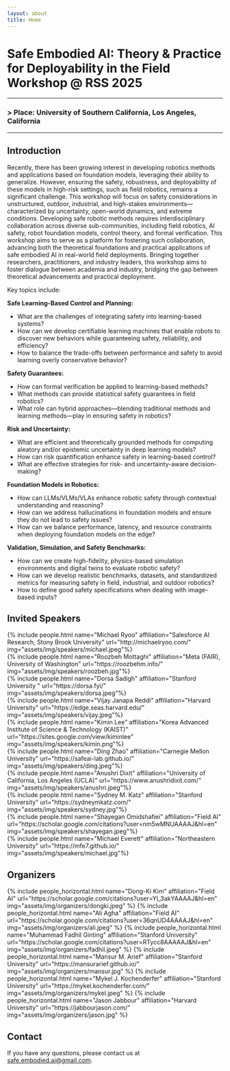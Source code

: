 ```yaml
---
layout: about
title: Home
---
```


# Safe Embodied AI: Theory & Practice for Deployability in the Field Workshop @ RSS 2025
---
### **> Place:** University of Southern California, Los Angeles, California
---

## Introduction
Recently, there has been growing interest in developing robotics methods and applications based on foundation models, leveraging their ability to generalize. However, ensuring the safety, robustness, and deployability of these models in high-risk settings, such as field robotics, remains a significant challenge. This workshop will focus on safety considerations in unstructured, outdoor, industrial, and high-stakes environments—characterized by uncertainty, open-world dynamics, and extreme conditions. Developing safe robotic methods requires interdisciplinary collaboration across diverse sub-communities, including field robotics, AI safety, robot foundation models, control theory, and formal verification. This workshop aims to serve as a platform for fostering such collaboration, advancing both the theoretical foundations and practical applications of safe embodied AI in real-world field deployments. Bringing together researchers, practitioners, and industry leaders, this workshop aims to foster dialogue between academia and industry, bridging the gap between theoretical advancements and practical deployment. 

Key topics include:  

**Safe Learning-Based Control and Planning:**
* What are the challenges of integrating safety into learning-based systems?
* How can we develop certifiable learning machines that enable robots to discover new behaviors while guaranteeing safety, reliability, and efficiency?
* How to balance the trade-offs between performance and safety to avoid learning overly conservative behavior?

**Safety Guarantees:**
* How can formal verification be applied to learning-based methods?
* What methods can provide statistical safety guarantees in field robotics?
* What role can hybrid approaches—blending traditional methods and learning methods—play in ensuring safety in robotics?

**Risk and Uncertainty:**
* What are efficient and theoretically grounded methods for computing aleatory and/or epistemic uncertainty in deep learning models?
* How can risk quantification enhance safety in learning-based control?
* What are effective strategies for risk- and uncertainty-aware decision-making?

**Foundation Models in Robotics:**
* How can LLMs/VLMs/VLAs enhance robotic safety through contextual understanding and reasoning?
* How can we address hallucinations in foundation models and ensure they do not lead to safety issues?
* How can we balance performance, latency, and resource constraints when deploying foundation models on the edge?

**Validation, Simulation, and Safety Benchmarks:**
* How can we create high-fidelity, physics-based simulation environments and digital twins to evaluate robotic safety?
* How can we develop realistic benchmarks, datasets, and standardized metrics for measuring safety in field, industrial, and outdoor robotics?
* How to define good safety specifications when dealing with image-based inputs?

## Invited Speakers
<div class="row projects pt-1 pb-1">
    <div class="col-sm-4">
      {% include people.html name="Michael Ryoo" affiliation="Salesforce AI Research, Stony Brook University" url="http://michaelryoo.com/" img="assets/img/speakers/michael.jpeg"%}
    </div>
    <div class="col-sm-4">
      {% include people.html name="Roozbeh Mottaghi" affiliation="Meta (FAIR), University of Washington" url="https://roozbehm.info/" img="assets/img/speakers/roozbeh.jpg"%}
    </div>
    <div class="col-sm-4">
      {% include people.html name="Dorsa Sadigh" affiliation="Stanford University &#8203;&#8203;&#8203;&#8203;&#8203;&#8203;&#8203;&#8203;&#8203;&#8203;&#8203;" url="https://dorsa.fyi/" img="assets/img/speakers/dorsa.jpeg"%}
    </div>
    <div class="col-sm-4">
      {% include people.html name="Vijay Janapa Reddi" affiliation="Harvard University" url="https://edge.seas.harvard.edu/" img="assets/img/speakers/vijay.jpeg"%}
    </div>
    <div class="col-sm-4">
      {% include people.html name="Kimin Lee" affiliation="Korea Advanced Institute of Science & Technology (KAIST)" url="https://sites.google.com/view/kiminlee" img="assets/img/speakers/kimin.png"%}
    </div>
    <div class="col-sm-4">
      {% include people.html name="Ding Zhao" affiliation="Carnegie Mellon University" url="https://safeai-lab.github.io/" img="assets/img/speakers/ding.jpeg"%}
    </div>
    <div class="col-sm-4">
      {% include people.html name="Anushri Dixit" affiliation="University of California, Los Angeles (UCLA)" url="https://www.anushridixit.com/" img="assets/img/speakers/anushri.jpeg"%}
    </div>
    <div class="col-sm-4">
      {% include people.html name="Sydney M. Katz" affiliation="Stanford University" url="https://sydneymkatz.com/" img="assets/img/speakers/sydney.jpg"%}
    </div>
    <div class="col-sm-4">
      {% include people.html name="Shayegan Omidshafiei" affiliation="Field AI" url="https://scholar.google.com/citations?user=nm5wMNUAAAAJ&hl=en" img="assets/img/speakers/shayegan.jpeg"%}
    </div>
    <div class="col-sm-4">
      {% include people.html name="Michael Everett" affiliation="Northeastern University" url="https://mfe7.github.io/" img="assets/img/speakers/michael.jpg"%}
    </div>

</div>

## Organizers
<div class="row row-cols-2 projects pt-3 pb-3">
  {% include people_horizontal.html name="Dong-Ki Kim" affiliation="Field AI" url="https://scholar.google.com/citations?user=Yl_3akYAAAAJ&hl=en" img="assets/img/organizers/dongki.jpeg" %}
  {% include people_horizontal.html name="Ali Agha" affiliation="Field AI" url="https://scholar.google.com/citations?user=36qnUD4AAAAJ&hl=en" img="assets/img/organizers/ali.jpeg" %}
  {% include people_horizontal.html name="Muhammad Fadhil Ginting" affiliation="Stanford University" url="https://scholar.google.com/citations?user=RTycc8AAAAAJ&hl=en" img="assets/img/organizers/fadhil.jpeg" %}
  {% include people_horizontal.html name="Mansur M. Arief" affiliation="Stanford University" url="https://mansurarief.github.io/" img="assets/img/organizers/mansur.jpg" %}
  {% include people_horizontal.html name="Mykel J. Kochenderfer" affiliation="Stanford University" url="https://mykel.kochenderfer.com/" img="assets/img/organizers/mykel.jpeg" %}
  {% include people_horizontal.html name="Jason Jabbour" affiliation="Harvard University" url="https://jabbourjason.com/" img="assets/img/organizers/jason.jpg" %}
  </div>

## Contact
If you have any questions, please contact us at [safe.embodied.ai@gmail.com](mailto:safe.embodied.ai@gmail.com).
